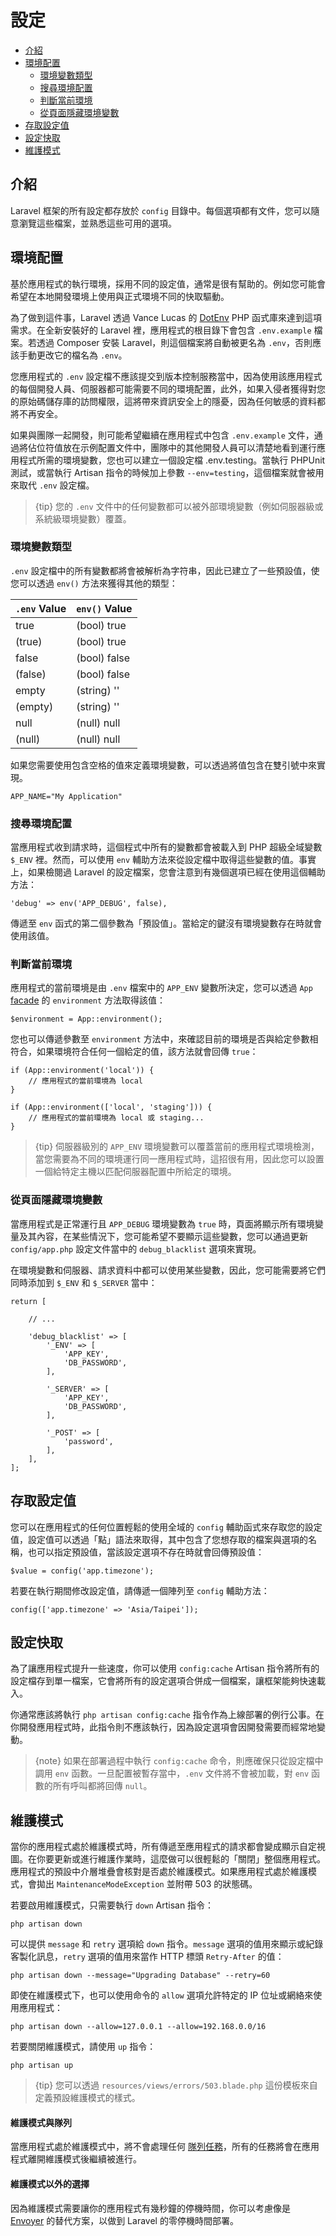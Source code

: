 # 設定

- [介紹](#introduction)
- [環境配置](#environment-configuration)
    - [環境變數類型](#environment-variable-types)
    - [搜尋環境配置](#retrieving-environment-configuration)
    - [判斷當前環境](#determining-the-current-environment)
    - [從頁面隱藏環境變數](#hiding-environment-variables-from-debug)
- [存取設定值](#accessing-configuration-values)
- [設定快取](#configuration-caching)
- [維護模式](#maintenance-mode)

<a name="introduction"></a>
## 介紹

Laravel 框架的所有設定都存放於 `config` 目錄中。每個選項都有文件，您可以隨意瀏覽這些檔案，並熟悉這些可用的選項。

<a name="environment-configuration"></a>
## 環境配置

基於應用程式的執行環境，採用不同的設定值，通常是很有幫助的。例如您可能會希望在本地開發環境上使用與正式環境不同的快取驅動。

為了做到這件事，Laravel 透過 Vance Lucas 的 [DotEnv](https://github.com/vlucas/phpdotenv) PHP 函式庫來達到這項需求。在全新安裝好的 Laravel 裡，應用程式的根目錄下會包含 `.env.example` 檔案。若透過 Composer 安裝 Laravel，則這個檔案將自動被更名為 `.env`，否則應該手動更改它的檔名為 `.env`。

您應用程式的 `.env` 設定檔不應該提交到版本控制服務當中，因為使用該應用程式的每個開發人員、伺服器都可能需要不同的環境配置，此外，如果入侵者獲得對您的原始碼儲存庫的訪問權限，這將帶來資訊安全上的隱憂，因為任何敏感的資料都將不再安全。

如果與團隊一起開發，則可能希望繼續在應用程式中包含 `.env.example` 文件，通過將佔位符值放在示例配置文件中，團隊中的其他開發人員可以清楚地看到運行應用程式所需的環境變數，您也可以建立一個設定檔 .env.testing。當執行 PHPUnit 測試，或當執行 Artisan 指令的時候加上參數 `--env=testing`，這個檔案就會被用來取代 `.env` 設定檔。

> {tip} 您的 `.env` 文件中的任何變數都可以被外部環境變數（例如伺服器級或系統級環境變數）覆蓋。

<a name="environment-variable-types"></a>
### 環境變數類型

`.env` 設定檔中的所有變數都將會被解析為字符串，因此已建立了一些預設值，使您可以透過 `env()` 方法來獲得其他的類型：

`.env` Value  | `env()` Value
------------- | -------------
true | (bool) true
(true) | (bool) true
false | (bool) false
(false) | (bool) false
empty | (string) ''
(empty) | (string) ''
null | (null) null
(null) | (null) null

如果您需要使用包含空格的值來定義環境變數，可以透過將值包含在雙引號中來實現。

    APP_NAME="My Application"

<a name="retrieving-environment-configuration"></a>
### 搜尋環境配置

當應用程式收到請求時，這個程式中所有的變數都會被載入到 PHP 超級全域變數 `$_ENV` 裡。然而，可以使用 `env` 輔助方法來從設定檔中取得這些變數的值。事實上，如果檢閱過 Laravel 的設定檔案，您會注意到有幾個選項已經在使用這個輔助方法：

    'debug' => env('APP_DEBUG', false),

傳遞至 `env` 函式的第二個參數為「預設值」。當給定的鍵沒有環境變數存在時就會使用該值。

<a name="determining-the-current-environment"></a>
### 判斷當前環境

應用程式的當前環境是由 `.env` 檔案中的 `APP_ENV` 變數所決定，您可以透過 `App` [facade](/docs/{{version}}/facades) 的 `environment` 方法取得該值：

    $environment = App::environment();

您也可以傳遞參數至 `environment` 方法中，來確認目前的環境是否與給定參數相符合，如果環境符合任何一個給定的值，該方法就會回傳 `true`：

    if (App::environment('local')) {
        // 應用程式的當前環境為 local
    }

    if (App::environment(['local', 'staging'])) {
        // 應用程式的當前環境為 local 或 staging...
    }

> {tip} 伺服器級別的 `APP_ENV` 環境變數可以覆蓋當前的應用程式環境檢測，當您需要為不同的環境運行同一應用程式時，這招很有用，因此您可以設置一個給特定主機以匹配伺服器配置中所給定的環境。

<a name="hiding-environment-variables-from-debug"></a>
### 從頁面隱藏環境變數

當應用程式是正常運行且 `APP_DEBUG` 環境變數為 `true` 時，頁面將顯示所有環境變量及其內容，在某些情況下，您可能希望不要顯示這些變數，您可以通過更新 `config/app.php` 設定文件當中的 `debug_blacklist` 選項來實現。

在環境變數和伺服器、請求資料中都可以使用某些變數，因此，您可能需要將它們同時添加到 `$_ENV` 和 `$_SERVER` 當中：

    return [

        // ...

        'debug_blacklist' => [
            '_ENV' => [
                'APP_KEY',
                'DB_PASSWORD',
            ],

            '_SERVER' => [
                'APP_KEY',
                'DB_PASSWORD',
            ],

            '_POST' => [
                'password',
            ],
        ],
    ];

<a name="accessing-configuration-values"></a>
## 存取設定值

您可以在應用程式的任何位置輕鬆的使用全域的 `config` 輔助函式來存取您的設定值，設定值可以透過「點」語法來取得，其中包含了您想存取的檔案與選項的名稱，也可以指定預設值，當該設定選項不存在時就會回傳預設值：

    $value = config('app.timezone');

若要在執行期間修改設定值，請傳遞一個陣列至 `config` 輔助方法：

    config(['app.timezone' => 'Asia/Taipei']);

<a name="configuration-caching"></a>
## 設定快取

為了讓應用程式提升一些速度，你可以使用 `config:cache` Artisan 指令將所有的設定檔存到單一檔案，它會將所有的設定選項合併成一個檔案，讓框架能夠快速載入。

你通常應該將執行 `php artisan config:cache` 指令作為上線部署的例行公事。在你開發應用程式時，此指令則不應該執行，因為設定選項會因開發需要而經常地變動。

> {note} 如果在部署過程中執行 `config:cache` 命令，則應確保只從設定檔中調用 `env` 函數。一旦配置被暫存當中，`.env` 文件將不會被加載，對 `env` 函數的所有呼叫都將回傳 `null`。

<a name="maintenance-mode"></a>
## 維護模式

當你的應用程式處於維護模式時，所有傳遞至應用程式的請求都會變成顯示自定視圖。在你要更新或進行維護作業時，這麼做可以很輕鬆的「關閉」整個應用程式。應用程式的預設中介層堆疊會核對是否處於維護模式。如果應用程式處於維護模式，會拋出 `MaintenanceModeException` 並附帶 503 的狀態碼。

若要啟用維護模式，只需要執行 `down` Artisan 指令：

    php artisan down

可以提供 `message` 和 `retry` 選項給 `down` 指令。`message` 選項的值用來顯示或紀錄客製化訊息，`retry` 選項的值用來當作 HTTP 標頭 `Retry-After` 的值：

    php artisan down --message="Upgrading Database" --retry=60

即使在維護模式下，也可以使用命令的 `allow` 選項允許特定的 IP 位址或網絡來使用應用程式：

    php artisan down --allow=127.0.0.1 --allow=192.168.0.0/16

若要關閉維護模式，請使用 `up` 指令：

    php artisan up

> {tip} 您可以透過 `resources/views/errors/503.blade.php` 這份模板來自定義預設維護模式的樣式。

#### 維護模式與隊列

當應用程式處於維護模式中，將不會處理任何 [隊列任務](/docs/{{version}}/queues)，所有的任務將會在應用程式離開維護模式後繼續被進行。

#### 維護模式以外的選擇

因為維護模式需要讓你的應用程式有幾秒鐘的停機時間，你可以考慮像是 [Envoyer](https://envoyer.io) 的替代方案，以做到 Laravel 的零停機時間部署。
